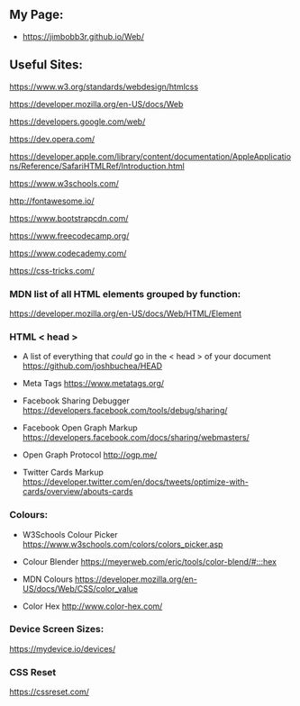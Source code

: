 ## My Page: 

- https://jimbobb3r.github.io/Web/ 

## Useful Sites:
 
https://www.w3.org/standards/webdesign/htmlcss 

https://developer.mozilla.org/en-US/docs/Web

https://developers.google.com/web/

https://dev.opera.com/

https://developer.apple.com/library/content/documentation/AppleApplications/Reference/SafariHTMLRef/Introduction.html

https://www.w3schools.com/

http://fontawesome.io/ 

https://www.bootstrapcdn.com/

https://www.freecodecamp.org/ 

https://www.codecademy.com/ 

https://css-tricks.com/

### MDN list of all HTML elements grouped by function: 

https://developer.mozilla.org/en-US/docs/Web/HTML/Element

### HTML < head >

- A list of everything that *could* go in the < head > of your document https://github.com/joshbuchea/HEAD 

- Meta Tags https://www.metatags.org/

- Facebook Sharing Debugger https://developers.facebook.com/tools/debug/sharing/ 

- Facebook Open Graph Markup https://developers.facebook.com/docs/sharing/webmasters/ 

- Open Graph Protocol http://ogp.me/ 

- Twitter Cards Markup https://developer.twitter.com/en/docs/tweets/optimize-with-cards/overview/abouts-cards 

### Colours:  
 
- W3Schools Colour Picker https://www.w3schools.com/colors/colors_picker.asp

- Colour Blender https://meyerweb.com/eric/tools/color-blend/#:::hex

- MDN Colours https://developer.mozilla.org/en-US/docs/Web/CSS/color_value 

- Color Hex http://www.color-hex.com/


### Device Screen Sizes: 

https://mydevice.io/devices/

### CSS Reset 

https://cssreset.com/ 
